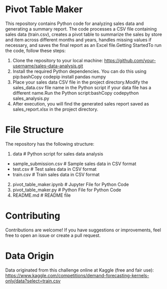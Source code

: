 # Pivot Table Maker

This repository contains Python code for analyzing sales data and generating a summary report. The code processes a CSV file containing sales data (train.csv), creates a pivot table to summarize the sales by store and item across different months and years, handles missing values if necessary, and saves the final report as an Excel file.Getting StartedTo run the code, follow these steps:

1. Clone the repository to your local machine: 
https://github.com/your-username/sales-data-analysis.git
2. Install the required Python dependencies. You can do this using pip:bashCopy codepip install pandas numpy
3. Place your sales data CSV file in the project directory.Modify the sales_data.csv file name in the Python script if your data file has a different name.Run the Python script:bashCopy codepython sales_analysis.py
4. After execution, you will find the generated sales report saved as sales_report.xlsx in the project directory.

# File Structure
The repository has the following structure:

1. data                           # Python script for sales data analysis
- sample_submission.csv        # Sample sales data in CSV format
- test.csv                     # Test sales data in CSV format
- train.csv                    # Train sales data in CSV format
2. pivot_table_maker.ipynb        # Jupyter File for Python Code
3. pivot_table_maker.py           # Python File for Python Code
4. README.md                      # README file

# Contributing

Contributions are welcome! If you have suggestions or improvements, feel free to open an issue or create a pull request.

# Data Origin

Data originated from this challenge online at Kaggle (free and fair use):
https://www.kaggle.com/competitions/demand-forecasting-kernels-only/data?select=train.csv